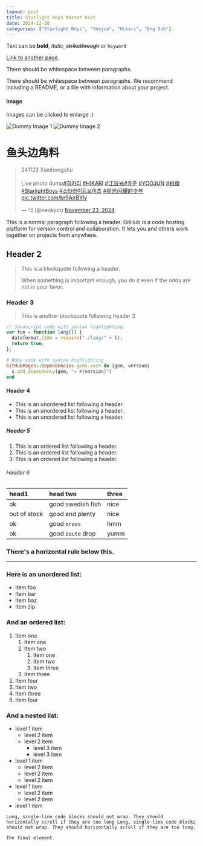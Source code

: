```yaml
---
layout: post
title: Starlight Boys Master Post
date: 2024-12-28
categories: ["Starlight Boys", "Yoojun", "Hikari", "Eng Sub"]
---
```


Text can be **bold**, _italic_, ~~strikethrough~~ or `keyword`

[Link to another page](./another-page.html).

There should be whitespace between paragraphs.

There should be whitespace between paragraphs. We recommend including a README, or a file with information about your project.

#### Image

Images can be clicked to enlarge :)

![Dummy Image 1](https://picsum.photos/1366/768)
![Dummy Image 2](https://picsum.photos/1200/400)

# 鱼头边角料

<blockquote class="twitter-tweet" data-media-max-width="560"><p lang="tl" dir="ltr">241123 Xiaohongshu<br><br>Live photo dump<a href="https://twitter.com/hashtag/%ED%9E%88%EC%B9%B4%EB%A6%AC?src=hash&amp;ref_src=twsrc%5Etfw">#히카리</a> <a href="https://twitter.com/hashtag/HIKARI?src=hash&amp;ref_src=twsrc%5Etfw">#HIKARI</a> <a href="https://twitter.com/hashtag/%E6%B1%9F%E8%B0%B7%E5%85%89?src=hash&amp;ref_src=twsrc%5Etfw">#江谷光</a><a href="https://twitter.com/hashtag/%EC%9C%A0%EC%A4%80?src=hash&amp;ref_src=twsrc%5Etfw">#유준</a> <a href="https://twitter.com/hashtag/YOOJUN?src=hash&amp;ref_src=twsrc%5Etfw">#YOOJUN</a> <a href="https://twitter.com/hashtag/%E8%A3%95%E4%BF%8A?src=hash&amp;ref_src=twsrc%5Etfw">#裕俊</a> <a href="https://twitter.com/hashtag/StarlightBoys?src=hash&amp;ref_src=twsrc%5Etfw">#StarlightBoys</a> <a href="https://twitter.com/hashtag/%EC%8A%A4%ED%83%80%EB%9D%BC%EC%9D%B4%ED%8A%B8%EB%B3%B4%EC%9D%B4%EC%A6%88?src=hash&amp;ref_src=twsrc%5Etfw">#스타라이트보이즈</a> <a href="https://twitter.com/hashtag/%E6%98%9F%E5%85%89%E9%97%AA%E8%80%80%E7%9A%84%E5%B0%91%E5%B9%B4?src=hash&amp;ref_src=twsrc%5Etfw">#星光闪耀的少年</a> <a href="https://t.co/br9AirBYlv">pic.twitter.com/br9AirBYlv</a></p>&mdash; 넉 (@neokjun) <a href="https://twitter.com/neokjun/status/1860313819014406602?ref_src=twsrc%5Etfw">November 23, 2024</a></blockquote> <script async src="https://platform.twitter.com/widgets.js" charset="utf-8"></script>

This is a normal paragraph following a header. GitHub is a code hosting platform for version control and collaboration. It lets you and others work together on projects from anywhere.

## Header 2

> This is a blockquote following a header.
>
> When something is important enough, you do it even if the odds are not in your favor.

### Header 3

> This is another blockquote following header 3

```js
// Javascript code with syntax highlighting.
var fun = function lang(l) {
  dateformat.i18n = require("./lang/" + l);
  return true;
};
```

```ruby
# Ruby code with syntax highlighting
GitHubPages::Dependencies.gems.each do |gem, version|
  s.add_dependency(gem, "= #{version}")
end
```

#### Header 4

- This is an unordered list following a header.
- This is an unordered list following a header.
- This is an unordered list following a header.

##### Header 5

1.  This is an ordered list following a header.
2.  This is an ordered list following a header.
3.  This is an ordered list following a header.

###### Header 6

| head1        | head two          | three |
| :----------- | :---------------- | :---- |
| ok           | good swedish fish | nice  |
| out of stock | good and plenty   | nice  |
| ok           | good `oreos`      | hmm   |
| ok           | good `zoute` drop | yumm  |

### There's a horizontal rule below this.

---

### Here is an unordered list:

- Item foo
- Item bar
- Item baz
- Item zip

### And an ordered list:

1.  Item one
    1.  Item one
    1.  Item two
        1.  Item one
        1.  Item two
        1.  Item three
    1.  Item three
1.  Item four
1.  Item two
1.  Item three
1.  Item four

### And a nested list:

- level 1 item
  - level 2 item
  - level 2 item
    - level 3 item
    - level 3 item
- level 1 item
  - level 2 item
  - level 2 item
  - level 2 item
- level 1 item
  - level 2 item
  - level 2 item
- level 1 item

```
Long, single-line code blocks should not wrap. They should horizontally scroll if they are too long Long, single-line code blocks should not wrap. They should horizontally scroll if they are too long.
```

```
The final element.
```
